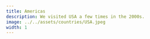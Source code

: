 ```yaml
---
title: Americas
description: We visited USA a few times in the 2000s.
image: ../../assets/countries/USA.jpeg
width: 1
---
```

